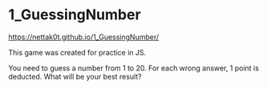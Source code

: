 # 1_GuessingNumber
https://nettak0t.github.io/1_GuessingNumber/

This game was created for practice in JS.

You need to guess a number from 1 to 20. For each wrong answer, 1 point is deducted. What will be your best result?
